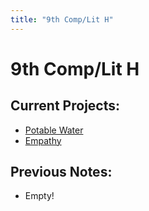 ```yaml
---
title: "9th Comp/Lit H"
---
```

# 9th Comp/Lit H

## Current Projects:
- [Potable Water](/notes/school/9thLit/PotableWater)
- [Empathy](/notes/school/9thLit/EmpathyAssignment)
## Previous Notes:
- Empty!